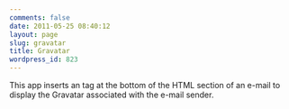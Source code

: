 ```yaml
---
comments: false
date: 2011-05-25 08:40:12
layout: page
slug: gravatar
title: Gravatar
wordpress_id: 823
---
```


This app inserts an  tag at the bottom of the HTML section of an e-mail to display the Gravatar associated with the e-mail sender.
